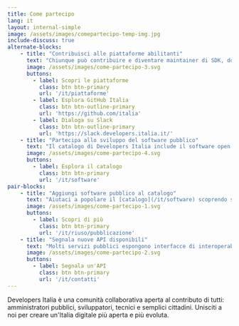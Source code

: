 ```yaml
---
title: Come partecipo
lang: it
layout: internal-simple
image: /assets/images/comepartecipo-temp-img.jpg
include-discuss: true
alternate-blocks:
    - title: "Contribuisci alle piattaforme abilitanti"
      text: "Chiunque può contribuire e diventare maintainer di SDK, documentazione, esempi di codice. Hai sviluppato nuove integrazioni, librerie o connettori per linguaggi o tecnologie attualmente non presenti? Contattaci per portarli in Developers Italia. Vuoi entrare in contatto in tempo reale con gli altri sviluppatori e migliorare le risorse esistenti? Contattali su GitHub o su Slack."
      image: /assets/images/come-partecipo-3.svg
      buttons:
        - label: Scopri le piattaforme
          class: btn btn-primary
          url: '/it/piattaforme'
        - label: Esplora GitHub Italia
          class: btn btn-outline-primary
          url: 'https://github.com/italia'
        - label: Dialoga su Slack
          class: btn btn-outline-primary
          url: 'https://slack.developers.italia.it/'
    - title: "Partecipa allo sviluppo del software pubblico"
      text: "Il catalogo di Developers Italia include il software open source usato o rilasciato dalla Pubblica Amministrazione. Tutti possono contribuire: scopri bug e problemi di sicurezza, o proponi miglioramenti e nuove funzioni. Da oggi i servizi pubblici digitali possono contare anche sul tuo aiuto."
      image: /assets/images/come-partecipo-4.svg
      buttons:
        - label: Esplora il catalogo
          class: btn btn-primary
          url: '/it/software'
pair-blocks:
    - title: "Aggiungi software pubblico al catalogo"
      text: "Aiutaci a popolare il [catalogo](/it/software) scoprendo software rilasciato in open source dalla Pubblica Amministrazione, o software open source di terze parti destinato al settore pubblico: aiutando i maintainer ad inserire un file `publiccode.yml` nei loro repositori permetterai al crawler di Developers Italia di scoprirli."
      image: /assets/images/come-partecipo-1.svg
      buttons:
        - label: Scopri di più
          class: btn btn-primary
          url: '/it/riuso/pubblicazione'
    - title: "Segnala nuove API disponibili"
      text: "Molti servizi pubblici espongono interfacce di interoperabilità. Il [catalogo](/it/api) di Developers Italia ha l'obiettivo di censirle tutte ed offrirle agli sviluppatori che vogliano immaginare nuovi servizi integrati. Se sei a conoscenza di API non ancora censite, o le stai creando tu stesso, inviaci una segnalazione!"
      image: /assets/images/come-partecipo-2.svg
      buttons:
        - label: Segnala un'API
          class: btn btn-primary
          url: '/it/contatti'
---
```


Developers Italia è una comunità collaborativa aperta al contributo di tutti: amministratori pubblici, sviluppatori, tecnici e semplici cittadini. Unisciti a noi per creare un'Italia digitale più aperta e più evoluta.



